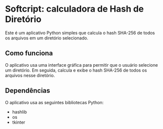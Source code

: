 # Softcript: calculadora de Hash de Diretório

Este é um aplicativo Python simples que calcula o hash SHA-256 de todos os arquivos em um diretório selecionado.

## Como funciona

O aplicativo usa uma interface gráfica para permitir que o usuário selecione um diretório. Em seguida, calcula e exibe o hash SHA-256 de todos os arquivos nesse diretório.

## Dependências

O aplicativo usa as seguintes bibliotecas Python:

- hashlib
- os
- tkinter
